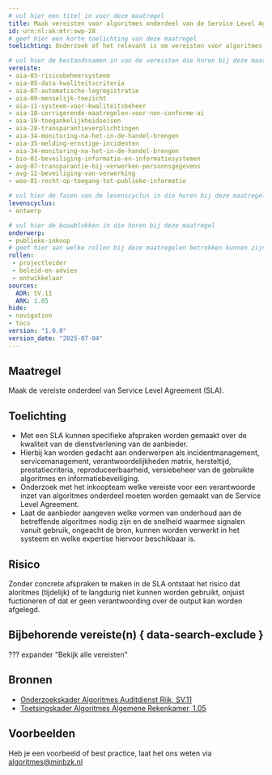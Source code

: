 ```yaml
---
# vul hier een titel in voor deze maatregel
title: Maak vereisten voor algoritmes onderdeel van de Service Level Agreement
id: urn:nl:ak:mtr:owp-28
# geef hier een korte toelichting van deze maatregel
toelichting: Onderzoek of het relevant is om vereisten voor algoritmes te specificeren in de Service Level Agreement (SLA). Met een SLA kunnen specifieke afspraken worden gemaakt over de kwaliteit van de dienstverlening van de aanbieder.

# vul hier de bestandsnamen in van de vereisten die horen bij deze maatregel
vereiste:
- aia-03-risicobeheersysteem
- aia-05-data-kwaliteitscriteria
- aia-07-automatische-logregistratie
- aia-09-menselijk-toezicht
- aia-11-systeem-voor-kwaliteitsbeheer
- aia-18-corrigerende-maatregelen-voor-non-conforme-ai
- aia-19-toegankelijkheidseisen
- aia-28-transparantieverplichtingen
- aia-34-monitoring-na-het-in-de-handel-brengen
- aia-35-melding-ernstige-incidenten
- aia-34-monitoring-na-het-in-de-handel-brengen
- bio-01-beveiliging-informatie-en-informatiesystemen
- avg-07-transparantie-bij-verwerken-persoonsgegevens
- avg-12-beveiliging-van-verwerking
- woo-01-recht-op-toegang-tot-publieke-informatie

# vul hier de fasen van de levenscyclus in die horen bij deze maatregel
levenscyclus:
- ontwerp

# vul hier de bouwblokken in die horen bij deze maatregel
onderwerp:
- publieke-inkoop
# geef hier aan welke rollen bij deze maatregelen betrokken kunnen zijn
rollen:
 - projectleider
 - beleid-en-advies
 - ontwikkelaar
sources:
  ADR: SV.11
  ARK: 1.05
hide:
- navigation
- tocs
version: "1.0.0"
version_date: "2025-07-04"
---
```

<!-- Let op! onderstaande regel met 'tags' niet weghalen! Deze maakt automatisch de knopjes op basis van de metadata  -->
<!-- tags -->

## Maatregel
<!-- Vul hier een omschrijving in van wat deze maatregel inhoudt. -->
Maak de vereiste onderdeel van Service Level Agreement (SLA).

## Toelichting
<!-- Geef hier een toelichting van deze maatregel -->
- Met een SLA kunnen specifieke afspraken worden gemaakt over de kwaliteit van de dienstverlening van de aanbieder.
- Hierbij kan worden gedacht aan onderwerpen als incidentmanagement, servicemanagement, verantwoordelijkheden matrix, hersteltijd, prestatiecriteria, reproduceerbaarheid, versiebeheer van de gebruikte algoritmes en informatiebeveiliging.
- Onderzoek met het inkoopteam welke vereiste voor een verantwoorde inzet van algoritmes onderdeel moeten worden gemaakt van de Service Level Agreement.
- Laat de aanbieder aangeven welke vormen van onderhoud aan de betreffende algoritmes nodig zijn en de snelheid waarmee signalen vanuit gebruik, ongeacht de bron, kunnen worden verwerkt in het systeem en welke expertise hiervoor beschikbaar is.

## Risico
<!-- vul hier het specifieke risico in dat kan worden gemitigeerd met behulp van deze maatregel -->
Zonder concrete afspraken te maken in de SLA ontstaat het risico dat aloritmes (tijdelijk) of te langdurig niet kunnen worden gebruikt, onjuist fuctioneren of dat er geen verantwoording over de output kan worden afgelegd.

## Bijbehorende vereiste(n) { data-search-exclude }
<!-- Hier volgt een lijst met vereisten op basis van de in de metadata ingevulde vereiste -->

<!-- Let op! onderstaande regel met 'list_vereisten_on_maatregelen_page' niet weghalen! Deze maakt automatisch een lijst van bijbehorende verseisten op basis van de metadata  -->
??? expander "Bekijk alle vereisten"
    <!-- list_vereisten_on_maatregelen_page -->

## Bronnen
<!-- Vul hier de relevante bronnen in voor deze maatregel -->

- [Onderzoekskader Algoritmes Auditdienst Rijk, SV.11](https://www.rijksoverheid.nl/documenten/rapporten/2023/07/11/onderzoekskader-algoritmes-adr-2023)
- [Toetsingskader Algoritmes Algemene Rekenkamer, 1.05](https://www.rekenkamer.nl/onderwerpen/algoritmes/documenten/publicaties/2024/05/15/het-toetsingskader-aan-de-slag)

## Voorbeelden
<!-- Voeg hier een voorbeeld toe, door er bijvoorbeeld naar te verwijzen -->

Heb je een voorbeeld of best practice, laat het ons weten via [algoritmes@minbzk.nl](mailto:algoritmes@minbzk.nl)
